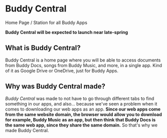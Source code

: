 # Buddy Central
Home Page / Station for all Buddy Apps

**Buddy Central will be expected to launch near late-spring**

## What is Buddy Central?
Buddy Central is a home page where you will be able to access documents from Buddy Docs, songs from Buddy Music, and more, in a single app.
Kind of it as Google Drive or OneDrive, just for Buddy Apps.

## Why was Buddy Central made?
*Buddy Central* was made to not have to go through different tabs to find something in our apps, and also...
because we've seen a problem when it comes to downloading our web apps as an app. **Since our web apps come from the same website domain, the browser would allow you to download for example, Buddy Music as an app, but then think that Buddy Docs is the same web app, since they share the same domain.** So that's why we made Buddy Central.
